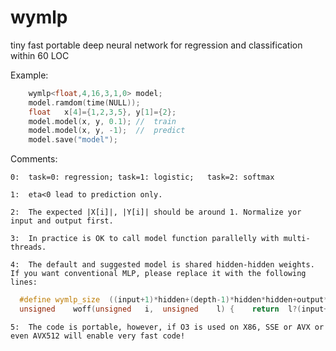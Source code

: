 # wymlp
tiny fast portable deep neural network for regression and classification within 60 LOC 

Example:
```C++
	wymlp<float,4,16,3,1,0>	model;	
	model.ramdom(time(NULL));
	float	x[4]={1,2,3,5},	y[1]={2};
	model.model(x, y, 0.1);	//	train
	model.model(x, y, -1);	//	predict
	model.save("model");
```
Comments:

	0:	task=0: regression; task=1: logistic;	task=2:	softmax

	1:	eta<0 lead to prediction only.

	2:	The expected |X[i]|, |Y[i]| should be around 1. Normalize yor input and output first.

	3:	In practice is OK to call model function parallelly with multi-threads.

	4:	The default and suggested model is shared hidden-hidden weights. If you want conventional MLP, please replace it with the following lines:
  ```C++
	#define	wymlp_size	((input+1)*hidden+(depth-1)*hidden*hidden+output*hidden)
	unsigned	woff(unsigned	i,	unsigned	l) {	return	l?(input+1)*hidden+(l-1)*hidden*hidden+i*hidden:i*hidden;	}
  ```
  
	5:	The code is portable, however, if O3 is used on X86, SSE or AVX or even AVX512 will enable very fast code!
